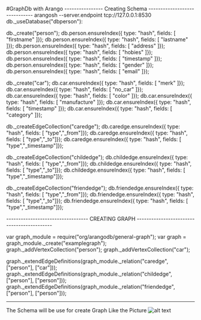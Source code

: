 #GraphDb with Arango
---------------- Creating Schema ------------------------------
arangosh --server.endpoint tcp://127.0.0.1:8530
db._useDatabase("dbperson"):

db._create("person");
db.person.ensureIndex({ type: "hash", fields: [ "firstname" ]});
db.person.ensureIndex({ type: "hash", fields: [ "lastname" ]});
db.person.ensureIndex({ type: "hash", fields: [ "address" ]});
db.person.ensureIndex({ type: "hash", fields: [ "hobies" ]});
db.person.ensureIndex({ type: "hash", fields: [ "timestamp" ]});
db.person.ensureIndex({ type: "hash", fields: [ "gender" ]});
db.person.ensureIndex({ type: "hash", fields: [ "email" ]});

db._create("car");
db.car.ensureIndex({ type: "hash", fields: [ "merk" ]});
db.car.ensureIndex({ type: "hash", fields: [ "no_car" ]});
db.car.ensureIndex({ type: "hash", fields: [ "color" ]});
db.car.ensureIndex({ type: "hash", fields: [ "manufacture" ]});
db.car.ensureIndex({ type: "hash", fields: [ "timestamp" ]});
db.car.ensureIndex({ type: "hash", fields: [ "category" ]});


db._createEdgeCollection("caredge");
db.caredge.ensureIndex({ type: "hash", fields: [ "type","_from"]});
db.caredge.ensureIndex({ type: "hash", fields: [ "type","_to"]});
db.caredge.ensureIndex({ type: "hash", fields: [ "type","_timestamp"]});

db._createEdgeCollection("childedge");
db.childedge.ensureIndex({ type: "hash", fields: [ "type","_from"]});
db.childedge.ensureIndex({ type: "hash", fields: [ "type","_to"]});
db.childedge.ensureIndex({ type: "hash", fields: [ "type","_timestamp"]});

db._createEdgeCollection("friendedge");
db.friendedge.ensureIndex({ type: "hash", fields: [ "type","_from"]});
db.friendedge.ensureIndex({ type: "hash", fields: [ "type","_to"]});
db.friendedge.ensureIndex({ type: "hash", fields: [ "type","_timestamp"]});

---------------------------------- CREATING GRAPH -------------------------------------------

var graph_module =  require("org/arangodb/general-graph");
var graph = graph_module._create("examplegraph");
graph._addVertexCollection("person");
graph._addVertexCollection("car");

graph._extendEdgeDefinitions(graph_module._relation("caredge", ["person"], ["car"]));
graph._extendEdgeDefinitions(graph_module._relation("childedge", ["person"], ["person"]));
graph._extendEdgeDefinitions(graph_module._relation("friendedge", ["person"], ["person"]));

--------------------------------------------------------------------------------------------------------------------
The Schema will be use for create Graph Like the Picture
![alt text](https://github.com/ridergalau/simple-example-projects/blob/master/arango-connector-example/src/main/resources/graph%20plan.png)
